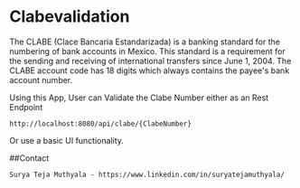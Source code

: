 # Clabevalidation

The CLABE (Clace Bancaria Estandarizada) is a banking standard for the numbering of bank accounts in Mexico. This standard is a requirement for the sending and receiving of international transfers since June 1, 2004. The CLABE account code has 18 digits which always contains the payee's bank account number.

Using this App, User can Validate the Clabe Number either as an Rest Endpoint

    http://localhost:8080/api/clabe/{ClabeNumber}

Or use a basic UI functionality.

##Contact

    Surya Teja Muthyala - https://www.linkedin.com/in/suryatejamuthyala/
